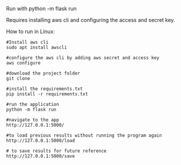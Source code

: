 Run with python -m flask run

Requires installing aws cli and configuring the access and secret key.

How to run in Linux:

```
#Install aws cli
sudo apt install awscli

#configure the aws cli by adding aws secret and access key
aws configure

#download the project folder
git clone 

#install the requirements.txt
pip install -r requirements.txt

#run the application
python -m flask run

#navigate to the app
http://127.0.0.1:5000/

#to load previous results without running the program again
http://127.0.0.1:5000/load

# to save results for future reference
http://127.0.0.1:5000/save
```

